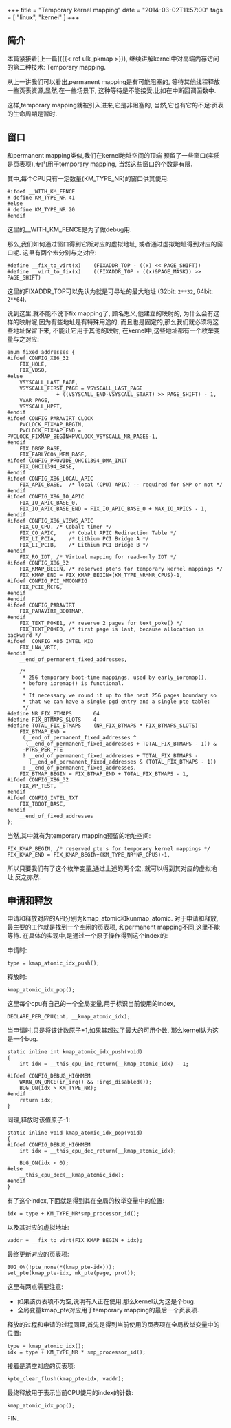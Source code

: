+++
title = "Temporary kernel mapping"
date = "2014-03-02T11:57:00"
tags = [ "linux", "kernel" ]
+++

## 简介

本篇紧接着[上一篇]({{< ref ulk_pkmap >}}),
继续讲解kernel中对高端内存访问的第二种技术:
Temporary mapping.

从上一讲我们可以看出,permanent mapping是有可能阻塞的,
等待其他线程释放一些页表资源,显然,在一些场景下,
这种等待是不能接受,比如在中断回调函数中.

这样,temporary mapping就被引入进来,它是非阻塞的,
当然,它也有它的不足:页表的生命周期是暂时.

## 窗口

和permanent mapping类似,我们在kernel地址空间的顶端
预留了一些窗口(实质是页表项),专门用于temporary mapping,
当然这些窗口的个数是有限.

其中,每个CPU只有一定数量(KM_TYPE_NR)的窗口供其使用:

```
#ifdef __WITH_KM_FENCE
# define KM_TYPE_NR 41
#else
# define KM_TYPE_NR 20
#endif
```

这里的__WITH_KM_FENCE是为了做debug用.

那么,我们如何通过窗口得到它所对应的虚拟地址,
或者通过虚拟地址得到对应的窗口呢.
这里有两个宏分别与之对应:

```
#define __fix_to_virt(x)	(FIXADDR_TOP - ((x) << PAGE_SHIFT))
#define __virt_to_fix(x)	((FIXADDR_TOP - ((x)&PAGE_MASK)) >> PAGE_SHIFT)
```

这里的FIXADDR_TOP可以先认为就是可寻址的最大地址
(32bit: `2**32`, 64bit: `2**64`).

说到这里,就不能不说下fix mapping了,
顾名思义,他建立的映射的,
为什么会有这样的映射呢,因为有些地址是有特殊用途的,
而且也是固定的,那么我们就必须将这些地址保留下来,
不能让它用于其他的映射,
在kernel中,这些地址都有一个枚举变量与之对应:

```
enum fixed_addresses {
#ifdef CONFIG_X86_32
	FIX_HOLE,
	FIX_VDSO,
#else
	VSYSCALL_LAST_PAGE,
	VSYSCALL_FIRST_PAGE = VSYSCALL_LAST_PAGE
			    + ((VSYSCALL_END-VSYSCALL_START) >> PAGE_SHIFT) - 1,
	VVAR_PAGE,
	VSYSCALL_HPET,
#endif
#ifdef CONFIG_PARAVIRT_CLOCK
	PVCLOCK_FIXMAP_BEGIN,
	PVCLOCK_FIXMAP_END = PVCLOCK_FIXMAP_BEGIN+PVCLOCK_VSYSCALL_NR_PAGES-1,
#endif
	FIX_DBGP_BASE,
	FIX_EARLYCON_MEM_BASE,
#ifdef CONFIG_PROVIDE_OHCI1394_DMA_INIT
	FIX_OHCI1394_BASE,
#endif
#ifdef CONFIG_X86_LOCAL_APIC
	FIX_APIC_BASE,	/* local (CPU) APIC) -- required for SMP or not */
#endif
#ifdef CONFIG_X86_IO_APIC
	FIX_IO_APIC_BASE_0,
	FIX_IO_APIC_BASE_END = FIX_IO_APIC_BASE_0 + MAX_IO_APICS - 1,
#endif
#ifdef CONFIG_X86_VISWS_APIC
	FIX_CO_CPU,	/* Cobalt timer */
	FIX_CO_APIC,	/* Cobalt APIC Redirection Table */
	FIX_LI_PCIA,	/* Lithium PCI Bridge A */
	FIX_LI_PCIB,	/* Lithium PCI Bridge B */
#endif
	FIX_RO_IDT,	/* Virtual mapping for read-only IDT */
#ifdef CONFIG_X86_32
	FIX_KMAP_BEGIN,	/* reserved pte's for temporary kernel mappings */
	FIX_KMAP_END = FIX_KMAP_BEGIN+(KM_TYPE_NR*NR_CPUS)-1,
#ifdef CONFIG_PCI_MMCONFIG
	FIX_PCIE_MCFG,
#endif
#endif
#ifdef CONFIG_PARAVIRT
	FIX_PARAVIRT_BOOTMAP,
#endif
	FIX_TEXT_POKE1,	/* reserve 2 pages for text_poke() */
	FIX_TEXT_POKE0, /* first page is last, because allocation is backward */
#ifdef	CONFIG_X86_INTEL_MID
	FIX_LNW_VRTC,
#endif
	__end_of_permanent_fixed_addresses,

	/*
	 * 256 temporary boot-time mappings, used by early_ioremap(),
	 * before ioremap() is functional.
	 *
	 * If necessary we round it up to the next 256 pages boundary so
	 * that we can have a single pgd entry and a single pte table:
	 */
#define NR_FIX_BTMAPS		64
#define FIX_BTMAPS_SLOTS	4
#define TOTAL_FIX_BTMAPS	(NR_FIX_BTMAPS * FIX_BTMAPS_SLOTS)
	FIX_BTMAP_END =
	 (__end_of_permanent_fixed_addresses ^
	  (__end_of_permanent_fixed_addresses + TOTAL_FIX_BTMAPS - 1)) &
	 -PTRS_PER_PTE
	 ? __end_of_permanent_fixed_addresses + TOTAL_FIX_BTMAPS -
	   (__end_of_permanent_fixed_addresses & (TOTAL_FIX_BTMAPS - 1))
	 : __end_of_permanent_fixed_addresses,
	FIX_BTMAP_BEGIN = FIX_BTMAP_END + TOTAL_FIX_BTMAPS - 1,
#ifdef CONFIG_X86_32
	FIX_WP_TEST,
#endif
#ifdef CONFIG_INTEL_TXT
	FIX_TBOOT_BASE,
#endif
	__end_of_fixed_addresses
};
```

当然,其中就有为temporary mapping预留的地址空间:

```
FIX_KMAP_BEGIN,	/* reserved pte's for temporary kernel mappings */
FIX_KMAP_END = FIX_KMAP_BEGIN+(KM_TYPE_NR*NR_CPUS)-1,
```

所以只要我们有了这个枚举变量,通过上述的两个宏,
就可以得到其对应的虚拟地址,反之亦然.

## 申请和释放

申请和释放对应的API分别为kmap_atomic和kunmap_atomic.
对于申请和释放,最主要的工作就是找到一个空闲的页表项,
和permanent mapping不同,这里不能等待.
在具体的实现中,是通过一个原子操作得到这个index的:

申请时:

```
type = kmap_atomic_idx_push();
```

释放时:

```
kmap_atomic_idx_pop();
```

这里每个cpu有自己的一个全局变量,用于标识当前使用的index,

```
DECLARE_PER_CPU(int, __kmap_atomic_idx);
```

当申请时,只是将该计数原子+1,如果其超过了最大的可用个数,
那么kernel认为这是一个bug.

```
static inline int kmap_atomic_idx_push(void)
{
	int idx = __this_cpu_inc_return(__kmap_atomic_idx) - 1;

#ifdef CONFIG_DEBUG_HIGHMEM
	WARN_ON_ONCE(in_irq() && !irqs_disabled());
	BUG_ON(idx > KM_TYPE_NR);
#endif
	return idx;
}
```

同理,释放时该值原子-1:

```
static inline void kmap_atomic_idx_pop(void)
{
#ifdef CONFIG_DEBUG_HIGHMEM
	int idx = __this_cpu_dec_return(__kmap_atomic_idx);

	BUG_ON(idx < 0);
#else
	__this_cpu_dec(__kmap_atomic_idx);
#endif
}
```

有了这个index,下面就是得到其在全局的枚举变量中的位置:

```
idx = type + KM_TYPE_NR*smp_processor_id();
```

以及其对应的虚拟地址:

```
vaddr = __fix_to_virt(FIX_KMAP_BEGIN + idx);
```

最终更新对应的页表项:

```
BUG_ON(!pte_none(*(kmap_pte-idx)));
set_pte(kmap_pte-idx, mk_pte(page, prot));
```

这里有两点需要注意:

- 如果该页表项不为空,说明有人正在使用,那么kernel认为这是个bug.
- 全局变量kmap_pte对应用于temporary mapping的最后一个页表项.

释放的过程和申请的过程同理,首先是得到当前使用的页表项在全局枚举变量中的位置:

```
type = kmap_atomic_idx();
idx = type + KM_TYPE_NR * smp_processor_id();
```

接着是清空对应的页表项:

```
kpte_clear_flush(kmap_pte-idx, vaddr);
```

最终释放用于表示当前CPU使用的index的计数:

```
kmap_atomic_idx_pop();
```

FIN.
